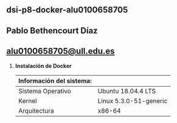 ## dsi-p8-docker-alu0100658705

## Pablo Bethencourt Díaz

## alu0100658705@ull.edu.es

1. **Instalación de Docker**

   | Información del sistema: |                        |
   | ------------------------ | ---------------------- |
   | Sistema Operativo        | Ubuntu 18.04.4 LTS     |
   | Kernel                   | Linux 5.3.0-51-generic |
   | Arquitectura             | x86-64                 |

